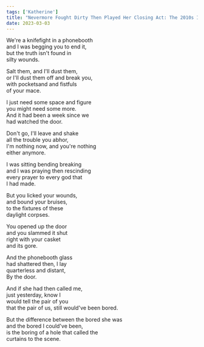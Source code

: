 ```yaml
---  
tags: ['Katherine']
title: "Nevermore Fought Dirty Then Played Her Closing Act: The 2010s In A Post 2016 World"
date: 2023-03-03
---
```


We're a knifefight in a phonebooth  
and I was begging you to end it,  
but the truth isn't found in  
silty wounds.

Salt them, and I'll dust them,  
or I'll dust them off and break you,  
with pocketsand and fistfuls  
of your mace.

I just need some space and figure  
you might need some more.  
And it had been a week since we  
had watched the door.

Don't go, I'll leave and shake  
all the trouble you abhor,  
I'm nothing now, and you're nothing  
either anymore.

I was sitting bending breaking  
and I was praying then rescinding  
every prayer to every god that  
I had made.

But you licked your wounds,  
and bound your bruises,  
to the fixtures of these  
daylight corpses.

You opened up the door  
and you slammed it shut  
right with your casket  
and its gore.

And the phonebooth glass  
had shattered then, I lay  
quarterless and distant,  
By the door.

And if she had then called me,  
just yesterday, know I  
would tell the pair of you  
that the pair of us,
still would've been bored.

But the difference between the bored she was  
and the bored I could've been,  
is the boring of a hole that called the  
curtains to the scene.
